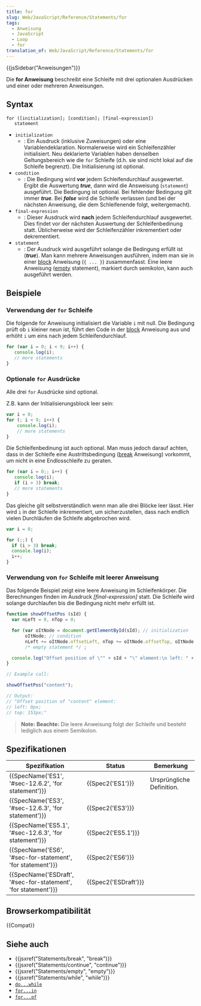 ```yaml
---
title: for
slug: Web/JavaScript/Reference/Statements/for
tags:
  - Anweisung
  - JavaScript
  - Loop
  - for
translation_of: Web/JavaScript/Reference/Statements/for
---
```

{{jsSidebar("Anweisungen")}}

Die **for Anweisung** beschreibt eine Schleife mit drei optionalen Ausdrücken und einer oder mehreren Anweisungen.

## Syntax

    for ([initialization]; [condition]; [final-expression])
       statement

- `initialization`
  - : Ein Ausdruck (inklusive Zuweisungen) oder eine Variablendeklaration. Normalerweise wird ein Schleifenzähler initialisiert. Neu deklarierte Variablen haben denselben Geltungsbereich wie die `for` Schleife (d.h. sie sind nicht lokal auf die Schleife begrenzt). Die Initialisierung ist optional.
- `condition`
  - : Die Bedingung wird **vor** jedem Schleifendurchlauf ausgewertet. Ergibt die Auswertung _**true**_, dann wird die Answeisung (`statement`) ausgeführt. Die Bedingung ist optional. Bei fehlender Bedingung gilt immer _**true**_. Bei **_false_** wird die Schleife verlassen (und bei der nächsten Anweisung, die dem Schleifenende folgt, weitergemacht).
- `final-expression`
  - : Dieser Ausdruck wird **nach** jedem Schleifendurchlauf ausgewertet. Dies findet vor der nächsten Auswertung der Schleifenbedinung statt. Üblicherweise wird der Schleifenzähler inkrementiert oder dekrementiert.
- `statement`
  - : Der Ausdruck wird ausgeführt solange die Bedingung erfüllt ist (_**true**_). Man kann mehrere Anweisungen ausführen, indem man sie in einer [block](/de/docs/JavaScript/Reference/Statements/block "JavaScript/Reference/Statements/block") Anweisung (`{ ... }`) zusammenfasst. Eine leere Anweisung ([empty](/de/docs/Web/JavaScript/Reference/Statements/Empty) statement), markiert durch semikolon, kann auch ausgeführt werden.

## Beispiele

### Verwendung der `for` Schleife

Die folgende for Anweisung initialisiert die Variable `i` mit null. Die Bedingung prüft ob `i` kleiner neun ist, führt den Code in der [block](/de/docs/JavaScript/Reference/Statements/block "JavaScript/Reference/Statements/block") Anweisung aus und erhöht `i` um eins nach jedem Schleifendurchlauf.

```js
for (var i = 0; i < 9; i++) {
   console.log(i);
   // more statements
}
```

### Optionale `for` Ausdrücke

Alle drei `for` Ausdrücke sind optional.

Z.B. kann der Initialisierungsblock leer sein:

```js
var i = 0;
for (; i < 9; i++) {
    console.log(i);
    // more statements
}
```

Die Schleifenbedinung ist auch optional. Man muss jedoch darauf achten, dass in der Schleife eine Austrittsbedingung ([break](/de/docs/Web/JavaScript/Reference/Statements/break) Anweisung) vorkommt, um nicht in eine Endlosschleife zu geraten.

```js
for (var i = 0;; i++) {
   console.log(i);
   if (i > 3) break;
   // more statements
}
```

Das gleiche gilt selbstverständlich wenn man alle drei Blöcke leer lässt. Hier wird `i` in der Schleife inkrementiert, um sicherzustellen, dass nach endlich vielen Durchläufen die Schleife abgebrochen wird.

```js
var i = 0;

for (;;) {
  if (i > 3) break;
  console.log(i);
  i++;
}
```

### Verwendung von `for` Schleife mit leerer Anweisung

Das folgende Beispiel zeigt eine leere Anweisung im Schleifenkörper. Die Berechnungen finden im Ausdruck _\[final-expression]_ statt. Die Schleife wird solange durchlaufen bis die Bedingung nicht mehr erfüllt ist.

```js
function showOffsetPos (sId) {
  var nLeft = 0, nTop = 0;

  for (var oItNode = document.getElementById(sId); // initialization
       oItNode; // condition
       nLeft += oItNode.offsetLeft, nTop += oItNode.offsetTop, oItNode = oItNode.offsetParent) // final-expression
       /* empty statement */ ;

  console.log("Offset position of \"" + sId + "\" element:\n left: " + nLeft + "px;\n top: " + nTop + "px;");
}

// Example call:

showOffsetPos("content");

// Output:
// "Offset position of "content" element:
// left: 0px;
// top: 153px;"
```

> **Note:** **Beachte:** Die leere Anweisung folgt der Schleife und besteht lediglich aus einem Semikolon.

## Spezifikationen

| Spezifikation                                                                        | Status                       | Bemerkung                 |
| ------------------------------------------------------------------------------------ | ---------------------------- | ------------------------- |
| {{SpecName('ES1', '#sec-12.6.2', 'for statement')}}                 | {{Spec2('ES1')}}         | Ursprüngliche Definition. |
| {{SpecName('ES3', '#sec-12.6.3', 'for statement')}}                 | {{Spec2('ES3')}}         |                           |
| {{SpecName('ES5.1', '#sec-12.6.3', 'for statement')}}             | {{Spec2('ES5.1')}}     |                           |
| {{SpecName('ES6', '#sec-for-statement', 'for statement')}}         | {{Spec2('ES6')}}         |                           |
| {{SpecName('ESDraft', '#sec-for-statement', 'for statement')}} | {{Spec2('ESDraft')}} |                           |

## Browserkompatibilität

{{Compat}}

## Siehe auch

- {{jsxref("Statements/break", "break")}}
- {{jsxref("Statements/continue", "continue")}}
- {{jsxref("Statements/empty", "empty")}}
- {{jsxref("Statements/while", "while")}}
- [`do...while`](/de/docs/Web/JavaScript/Reference/Statements/do...while)
- [`for...in`](/de/docs/Web/JavaScript/Reference/Statements/for...in)
- [`for...of`](/de/docs/Web/JavaScript/Reference/Statements/for...of)
